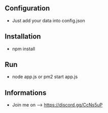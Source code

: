 ## Configuration

 - Just add your data into config.json

## Installation 

 - npm install 

## Run 
 - node app.js or pm2 start app.js

## Informations 
 - Join me on --> https://discord.gg/CcNs5uP
